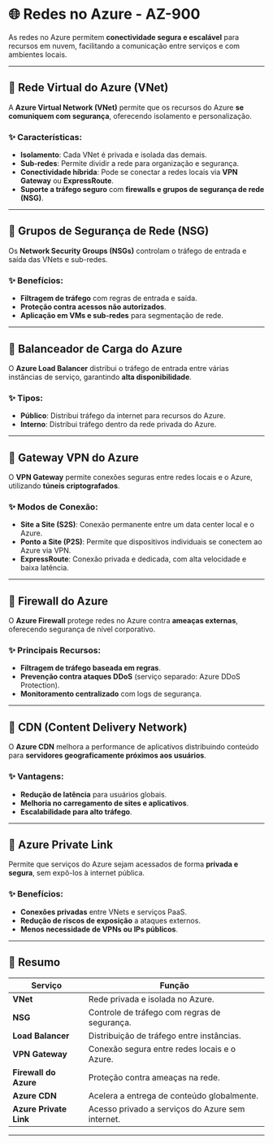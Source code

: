 # 🌐 Redes no Azure - AZ-900

As redes no Azure permitem **conectividade segura e escalável** para recursos em nuvem, facilitando a comunicação entre serviços e com ambientes locais.

---

## 🔹 **Rede Virtual do Azure (VNet)**
A **Azure Virtual Network (VNet)** permite que os recursos do Azure **se comuniquem com segurança**, oferecendo isolamento e personalização.

### ✨ **Características**:
- **Isolamento**: Cada VNet é privada e isolada das demais.
- **Sub-redes**: Permite dividir a rede para organização e segurança.
- **Conectividade híbrida**: Pode se conectar a redes locais via **VPN Gateway** ou **ExpressRoute**.
- **Suporte a tráfego seguro** com **firewalls e grupos de segurança de rede (NSG)**.

---

## 🔹 **Grupos de Segurança de Rede (NSG)**
Os **Network Security Groups (NSGs)** controlam o tráfego de entrada e saída das VNets e sub-redes.  

### ✨ **Benefícios**:
- **Filtragem de tráfego** com regras de entrada e saída.
- **Proteção contra acessos não autorizados**.
- **Aplicação em VMs e sub-redes** para segmentação de rede.

---

## 🔹 **Balanceador de Carga do Azure**
O **Azure Load Balancer** distribui o tráfego de entrada entre várias instâncias de serviço, garantindo **alta disponibilidade**.

### ✨ **Tipos**:
- **Público**: Distribui tráfego da internet para recursos do Azure.
- **Interno**: Distribui tráfego dentro da rede privada do Azure.

---

## 🔹 **Gateway VPN do Azure**
O **VPN Gateway** permite conexões seguras entre redes locais e o Azure, utilizando **túneis criptografados**.

### ✨ **Modos de Conexão**:
- **Site a Site (S2S)**: Conexão permanente entre um data center local e o Azure.
- **Ponto a Site (P2S)**: Permite que dispositivos individuais se conectem ao Azure via VPN.
- **ExpressRoute**: Conexão privada e dedicada, com alta velocidade e baixa latência.

---

## 🔹 **Firewall do Azure**
O **Azure Firewall** protege redes no Azure contra **ameaças externas**, oferecendo segurança de nível corporativo.

### ✨ **Principais Recursos**:
- **Filtragem de tráfego baseada em regras**.
- **Prevenção contra ataques DDoS** (serviço separado: Azure DDoS Protection).
- **Monitoramento centralizado** com logs de segurança.

---

## 🔹 **CDN (Content Delivery Network)**
O **Azure CDN** melhora a performance de aplicativos distribuindo conteúdo para **servidores geograficamente próximos aos usuários**.

### ✨ **Vantagens**:
- **Redução de latência** para usuários globais.
- **Melhoria no carregamento de sites e aplicativos**.
- **Escalabilidade para alto tráfego**.

---

## 🔹 **Azure Private Link**
Permite que serviços do Azure sejam acessados de forma **privada e segura**, sem expô-los à internet pública.

### ✨ **Benefícios**:
- **Conexões privadas** entre VNets e serviços PaaS.
- **Redução de riscos de exposição** a ataques externos.
- **Menos necessidade de VPNs ou IPs públicos**.

---

## 🎯 **Resumo**
| Serviço | Função |
|---------|--------|
| **VNet** | Rede privada e isolada no Azure. |
| **NSG** | Controle de tráfego com regras de segurança. |
| **Load Balancer** | Distribuição de tráfego entre instâncias. |
| **VPN Gateway** | Conexão segura entre redes locais e o Azure. |
| **Firewall do Azure** | Proteção contra ameaças na rede. |
| **Azure CDN** | Acelera a entrega de conteúdo globalmente. |
| **Azure Private Link** | Acesso privado a serviços do Azure sem internet. |

---

